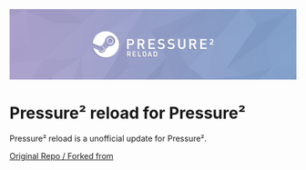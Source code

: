 ![Pressure² Logo](logo.png "Pressure²")

# Pressure² reload for Pressure²
Pressure² reload is a unofficial update for Pressure².

[Original Repo / Forked from](https://github.com/DirtDiglett/Pressure2)
